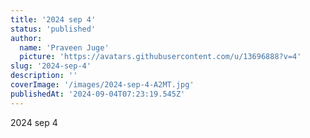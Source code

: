 ```yaml
---
title: '2024 sep 4'
status: 'published'
author:
  name: 'Praveen Juge'
  picture: 'https://avatars.githubusercontent.com/u/13696888?v=4'
slug: '2024-sep-4'
description: ''
coverImage: '/images/2024-sep-4-A2MT.jpg'
publishedAt: '2024-09-04T07:23:19.545Z'
---
```


2024 sep 4